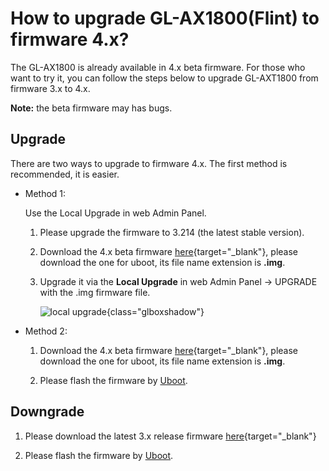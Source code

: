 # How to upgrade GL-AX1800(Flint) to firmware 4.x?

The GL-AX1800 is already available in 4.x beta firmware. For those who want to try it, you can follow the steps below to upgrade GL-AXT1800 from firmware 3.x to 4.x.

**Note:** the beta firmware may has bugs.

## Upgrade

There are two ways to upgrade to firmware 4.x. The first method is recommended, it is easier.

- Method 1:

    Use the Local Upgrade in web Admin Panel.

    1. Please upgrade the firmware to 3.214 (the latest stable version).

    2. Download the 4.x beta firmware [here](https://dl.gl-inet.com/?model=ax1800&type=beta){target="_blank"}, please download the one for uboot, its file name extension is **.img**.

    3. Upgrade it via the **Local Upgrade** in web Admin Panel -> UPGRADE with the .img firmware file.

        ![local upgrade](https://static.gl-inet.com/docs/en/3/setup/share/upgrade/local_upgrade.png){class="glboxshadow"}

- Method 2:

    1. Download the 4.x beta firmware [here](https://dl.gl-inet.com/?model=ax1800&type=beta){target="_blank"}, please download the one for uboot, its file name extension is **.img**.

    2. Please flash the firmware by [Uboot](../debrick/).

## Downgrade

1. Please download the latest 3.x release firmware [here](https://dl.gl-inet.com/?model=ax1800){target="_blank"}

2. Please flash the firmware by [Uboot](../debrick/).
